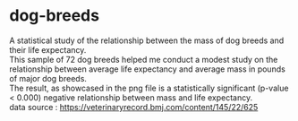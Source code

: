# dog-breeds
A statistical study of the relationship between the mass of dog breeds and their life expectancy.  
This sample of 72 dog breeds helped me conduct a modest study on the relationship between average life expectancy and average mass in pounds of major dog breeds.  
The result, as showcased in the png file is a statistically significant (p-value < 0.000) negative relationship between mass and life expectancy.  
data source : https://veterinaryrecord.bmj.com/content/145/22/625

